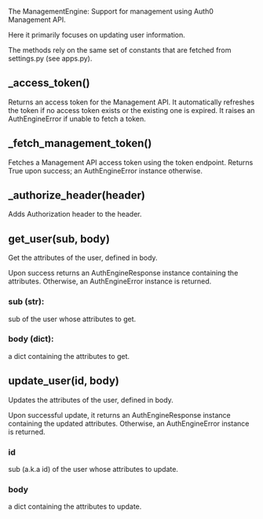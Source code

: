 The ManagementEngine: Support for management using Auth0 Management API.

Here it primarily focuses on updating user information.

The methods rely on the same set of constants that are fetched from settings.py
(see apps.py).

## __\_access_token__()
Returns an access token for the Management API. It automatically
refreshes the token if no access token exists or the existing one is
expired. It raises an AuthEngineError if unable to fetch a token.

## __\_fetch_management_token__()
Fetches a Management API access token using the token endpoint.
Returns True upon success; an AuthEngineError instance otherwise.


## __\_authorize_header__(header)
Adds Authorization header to the header.

## __get_user__(sub, body)
Get the attributes of the user, defined in body.

Upon success returns an AuthEngineResponse instance containing the
attributes. Otherwise, an AuthEngineError instance is returned.
	
### sub (str):
sub of the user whose attributes to get.

### body (dict):
a dict containing the attributes to get.
        
## __update_user__(id, body)
Updates the attributes of the user, defined in body.

Upon successful update, it returns an AuthEngineResponse instance
containing the updated attributes. Otherwise, an AuthEngineError instance
is returned.
	
### id
sub (a.k.a id) of the user whose attributes to update.

### body
a dict containing the attributes to update.
	